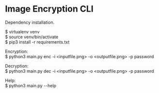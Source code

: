 # Image Encryption CLI

Dependency installation.

$ virtualenv venv  
$ source venv/bin/activate  
$ pip3 install -r requirements.txt

Encryption:  
$ python3 main.py enc -i <inputfile.png> -o <outputfile.png> -p password

Decryption:  
$ python3 main.py dec -i <inputfile.png> -o <outputfile.png> -p password

Help:  
$ python3 main.py --help
